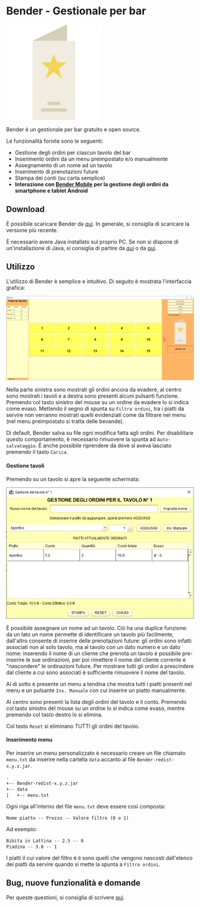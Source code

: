 # Bender - Gestionale per bar

![Alchemist logo](https://raw.githubusercontent.com/gscaparrotti/Bender/master/res/icon.png)

Bender è un gestionale per bar gratuito e open source. 

Le funzionalità fornite sono le seguenti:

* Gestione degli ordini per ciascun tavolo del bar
* Inserimento ordini da un menu preimpostato e/o manualmente
* Assegnamento di un nome ad un tavolo
* Inserimento di prenotazioni future
* Stampa dei conti (su carta semplice)
* **Interazione con [Bender Mobile](https://github.com/gscaparrotti/BenderMobile) per la gestione degli ordini da smartphone e tablet Android**

## Download

È possibile scaricare Bender da [qui](https://github.com/gscaparrotti/Bender/releases). In generale, si consiglia di scaricare la versione più recente.

È necessario avere Java installato sul proprio PC. Se non si dispone di un'installazione di Java, si consiglia di partire da [qui](https://openjdk.java.net/) o da [qui](https://www.java.com/it/download/).

## Utilizzo 
L'utilizzo di Bender è semplice e intuitivo. Di seguito è mostrata l'interfaccia grafica:

![main](readme/main.png)

Nella parte sinistra sono mostrati gli ordini ancora da evadere, al centro sono mostrati i tavoli e a destra sono presenti alcuni pulsanti funzione.
Premendo col tasto sinistro del mouse su un ordine da evadere lo si indica come evaso. Mettendo il segno di spunta su `Filtra ordini`, tra i piatti da servire
non verranno mostrati quelli evidenziati come da filtrare nel menu (nel menu preimpostato si tratta delle bevande).

Di default, Bender salva su file ogni modifica fatta agli ordini. Per disabilitare questo comportamento, è necessario rimuovere la spunta ad `Auto-salvataggio`. È anche possibile riprendere da dove si aveva lasciato premendo il tasto `Carica`. 

#### Gestione tavoli

Premendo su un tavolo si apre la seguente schermata: 

![orders](readme/orders.png)

È possibile assegnare un nome ad un tavolo. Ciò ha una duplice funzione: da un lato un nome permette di identificare un tavolo più facilmente, dall'altro consente di inserire delle prenotazioni future: gli ordini sono infatti associati non al solo tavolo, ma al tavolo con un dato numero e un dato nome: inserendo il nome di un cliente che prenota un tavolo è possibile pre-inserire le sue ordinazioni, per poi rimettere il nome del cliente corrente e "nascondere" le ordinazioni future. 
Per mostrare tutti gli ordini a prescindere dal cliente a cui sono associati è sufficiente rimuovere il nome del tavolo. 

Al di sotto è presente un menu a tendina che mostra tutti i piatti presenti nel menu e un pulsante `Ins. Manuale` con cui inserire un piatto manualmente. 

Al centro sono presenti la lista degli ordini del tavolo e il conto. Premendo col tasto sinistro del mouse su un ordine lo si indica come evaso, mentre premendo col tasto destro lo si elimina. 

Col tasto `Reset` si eliminano TUTTI gli ordini del tavolo. 

#### Inserimento menu

Per inserire un menu personalizzato è necessario creare un file chiamato `menu.txt` da inserire nella cartella `data` accanto al file `Bender-redist-x.y.z.jar`.

```
.
+-- Bender-redist-x.y.z.jar
+-- data
|   +-- menu.txt
```

Ogni riga all'interno del file `menu.txt` deve essere così composta: 

```
Nome piatto -- Prezzo -- Valore filtro (0 o 1)
```

Ad esempio: 

```
Bibita in Lattina -- 2.5 -- 0
Piadina -- 3.0 -- 1
```

I piatti il cui valore del filtro è `0` sono quelli che vengono nascosti dall'elenco dei piatti da servire quando si mette la spunta a `Filtra ordini`.

## Bug, nuove funzionalità e domande

Per queste questioni, si consiglia di scrivere [qui](https://github.com/gscaparrotti/Bender/issues).